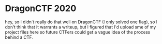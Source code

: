 # DragonCTF 2020

hey, so I didn't really do that well on DragonCTF (I only solved one flag), so I don't think that it warrants a writeup, but I figured that I'd upload sme of my project files here so future CTFers could get a vague idea of the process behind a CTF.
